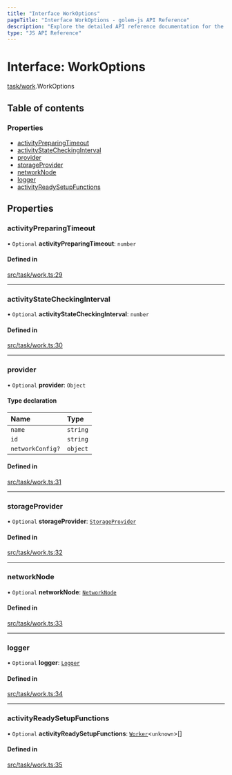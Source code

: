 ```yaml
---
title: "Interface WorkOptions"
pageTitle: "Interface WorkOptions - golem-js API Reference"
description: "Explore the detailed API reference documentation for the Interface WorkOptions within the golem-js SDK for the Golem Network."
type: "JS API Reference"
---
```

# Interface: WorkOptions

[task/work](../modules/task_work).WorkOptions

## Table of contents

### Properties

- [activityPreparingTimeout](task_work.WorkOptions#activitypreparingtimeout)
- [activityStateCheckingInterval](task_work.WorkOptions#activitystatecheckinginterval)
- [provider](task_work.WorkOptions#provider)
- [storageProvider](task_work.WorkOptions#storageprovider)
- [networkNode](task_work.WorkOptions#networknode)
- [logger](task_work.WorkOptions#logger)
- [activityReadySetupFunctions](task_work.WorkOptions#activityreadysetupfunctions)

## Properties

### activityPreparingTimeout

• `Optional` **activityPreparingTimeout**: `number`

#### Defined in

[src/task/work.ts:29](https://github.com/golemfactory/golem-js/blob/9c218b4/src/task/work.ts#L29)

___

### activityStateCheckingInterval

• `Optional` **activityStateCheckingInterval**: `number`

#### Defined in

[src/task/work.ts:30](https://github.com/golemfactory/golem-js/blob/9c218b4/src/task/work.ts#L30)

___

### provider

• `Optional` **provider**: `Object`

#### Type declaration

| Name | Type |
| :------ | :------ |
| `name` | `string` |
| `id` | `string` |
| `networkConfig?` | `object` |

#### Defined in

[src/task/work.ts:31](https://github.com/golemfactory/golem-js/blob/9c218b4/src/task/work.ts#L31)

___

### storageProvider

• `Optional` **storageProvider**: [`StorageProvider`](storage_provider.StorageProvider)

#### Defined in

[src/task/work.ts:32](https://github.com/golemfactory/golem-js/blob/9c218b4/src/task/work.ts#L32)

___

### networkNode

• `Optional` **networkNode**: [`NetworkNode`](../classes/network_node.NetworkNode)

#### Defined in

[src/task/work.ts:33](https://github.com/golemfactory/golem-js/blob/9c218b4/src/task/work.ts#L33)

___

### logger

• `Optional` **logger**: [`Logger`](utils_logger_logger.Logger)

#### Defined in

[src/task/work.ts:34](https://github.com/golemfactory/golem-js/blob/9c218b4/src/task/work.ts#L34)

___

### activityReadySetupFunctions

• `Optional` **activityReadySetupFunctions**: [`Worker`](../modules/task_work#worker)\<`unknown`\>[]

#### Defined in

[src/task/work.ts:35](https://github.com/golemfactory/golem-js/blob/9c218b4/src/task/work.ts#L35)
